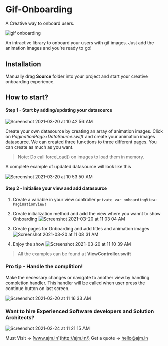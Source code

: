 # Gif-Onboarding
A Creative way to onboard users.

![gif onboarding](https://user-images.githubusercontent.com/79437479/111859610-211bb480-8968-11eb-9357-c626da42fd99.gif)

An intractive library to onboard your users with gif images. Just add the animation images and you're ready to go!  

## Installation
Manually drag **Source** folder into your project and start your creative onboarding experience. 
## How to start? 


#### Step 1 - Start by adding/updating your datasource

![Screenshot 2021-03-20 at 10 42 56 AM](https://user-images.githubusercontent.com/79437479/111859761-27f6f700-8969-11eb-8054-a1d6eebcc721.png)

Create your own datasource by creating an array of animation images. Click on *PaginationPage+DataSource.swift* and create your animation images datasource. We can created three functions to three different pages. You can create as much as you want. 

> Note: Do call forceLoad() on images to load them in memory.

A complete example of updated datasource will look like this

![Screenshot 2021-03-20 at 10 53 50 AM](https://user-images.githubusercontent.com/79437479/111859975-912b3a00-896a-11eb-9d5c-dd9caa13fa9e.png)


#### Step 2 - Initialise your view and add datasource

1. Create a variable in your view controller 
    `private var onboardingView: PaginationView!`
2. Create initialization method and add the view where you wannt to show Onboarding
    ![Screenshot 2021-03-20 at 11 03 04 AM](https://user-images.githubusercontent.com/79437479/111860198-f895b980-896b-11eb-9b02-6159086e7f79.png)
    
3. Create pages for Onboarding and add titles and animation images
   ![Screenshot 2021-03-20 at 11 08 31 AM](https://user-images.githubusercontent.com/79437479/111860295-a7d29080-896c-11eb-9f62-91e4f3740f1a.png)
4. Enjoy the show 
   ![Screenshot 2021-03-20 at 11 10 39 AM](https://user-images.githubusercontent.com/79437479/111860339-ea946880-896c-11eb-8f54-a3878b729311.png)

> All the examples can be found at **ViewController.swift**
### Pro tip - Handle the complition!
Make the necessary changes or navigate to another view by handling completion handler. This handler will be called when user press the continue button on last screen. 


![Screenshot 2021-03-20 at 11 16 33 AM](https://user-images.githubusercontent.com/79437479/111860479-cd13ce80-896d-11eb-9e8a-a5dbd9c7b899.png)

### Want to hire Experienced Software developers and Solution Architects? 

![Screenshot 2021-02-24 at 11 21 15 AM](https://user-images.githubusercontent.com/79437479/111860578-84104a00-896e-11eb-82ee-587340a78d2f.png)


Must Visit -> [www.ajm.in](http://ajm.in/) 
Get a quote -> [hello@ajm.in](mailto:hello@ajm.in)






